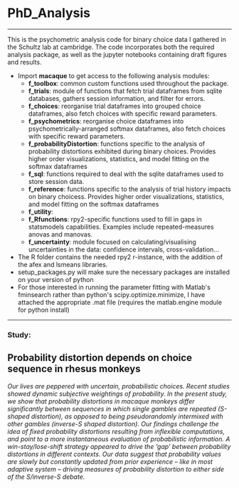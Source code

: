 # PhD_Analysis
------------------------------------
This is the psychometric analysis code for binary choice data I gathered in the Schultz lab at cambridge.  The code incorporates both the required analysis package, as well as the jupyter notebooks containing draft figures and results. 
* Import **macaque** to get access to the following analysis modules:  
  * **f_toolbox**: common custom functions used throughout the package.
  * **f_trials**: module of functions that fetch trial dataframes from sqlite databases, gathers session information, and filter for errors. 
  * **f_choices**:  reorganise trial dataframes into grouped choice dataframes, also fetch choices with specific reward parameters.
  * **f_psychometrics**:  reorganise choice dataframes into psychometrically-arranged softmax dataframes, also fetch choices with specific reward parameters.
  * **f_probabilityDistortion**: functions specific to the analysis of probability distortions exhibited during binary choices. Provides higher order visualizations, statistics, and model fitting on the softmax dataframes
  * **f_sql**: functions required to deal with the sqlite dataframes used to store session data.
  * **f_reference**: functions specific to the analysis of trial history impacts on binary choicess. Provides higher order visualizations, statistics, and model fitting on the softmax dataframes
  * **f_utility**:  
  * **f_Rfunctions**: rpy2-specific functions used to fill in gaps in statsmodels capabilities. Examples include repeated-measures anovas and manovas.
  * **f_uncertainty**: module focused on calculating/visualising uncertainties in the data: confidence intervals, cross-validation...
* The R folder contains the needed rpy2 r-instance, with the addition of the afex and lsmeans libraries.  
* setup_packages.py will make sure the necessary packages are installed on your version of python
* For those interested in running the parameter fitting with Matlab's fminsearch rather than python's scipy.optimize.minimize, I have attached the appropriate .mat file (requires the matlab.engine module for python install)
------------------------------------
### Study:
## Probability distortion depends on choice sequence in rhesus monkeys
*Our lives are peppered with uncertain, probabilistic choices.
Recent studies showed dynamic subjective weightings of probability.
In the present study, we show that probability distortions in macaque monkeys differ significantly between sequences in which single gambles are repeated (S-shaped distortion), as opposed to being pseudorandomly intermixed with other gambles (inverse-S shaped distortion).
Our findings challenge the idea of fixed probability distortions resulting from inflexible computations, and point to a more instantaneous evaluation of probabilistic information.
A win-stay/lose-shift strategy appeared to drive the ‘gap’ between probability distortions in different contexts.
Our data suggest that probability values are slowly but constantly updated from prior experience – like in most adaptive system – driving measures of probability distortion to either side of the S/inverse-S debate.*
